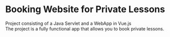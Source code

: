 # Booking Website for Private Lessons
Project consisting of a Java Servlet and a WebApp in Vue.js <br>
The project is a fully functional app that allows you to book private lessons.
